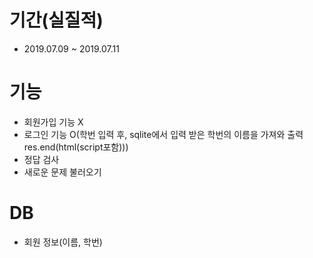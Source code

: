 # 기간(실질적)
- 2019.07.09 ~ 2019.07.11

# 기능
- 회원가입 기능 X
- 로그인 기능 O(학번 입력 후, sqlite에서 입력 받은 학번의 이름을 가져와 출력res.end(html(script포함)))
- 정답 검사
- 새로운 문제 불러오기

# DB
- 회원 정보(이름, 학번)
